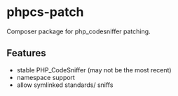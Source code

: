 phpcs-patch
===========

Composer package for php_codesniffer patching.

Features
--------

* stable PHP_CodeSniffer (may not be the most recent)
* namespace support
* allow symlinked standards/ sniffs
